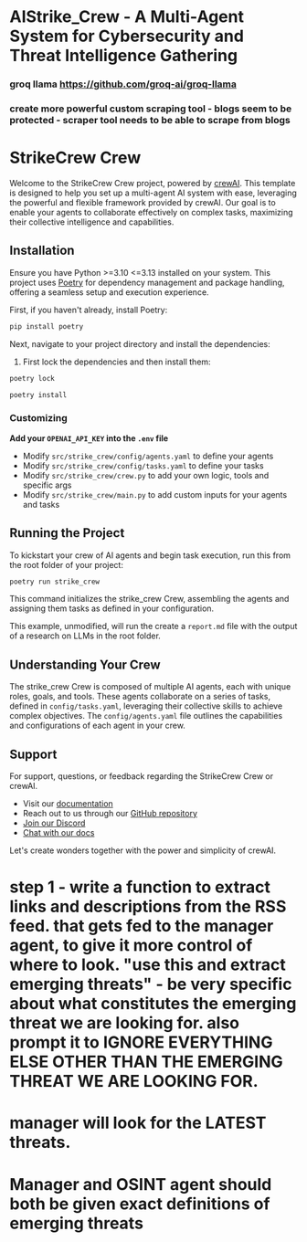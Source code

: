 # AIStrike_Crew - A Multi-Agent System for Cybersecurity and Threat Intelligence Gathering

### groq llama  https://github.com/groq-ai/groq-llama 

### create more powerful custom scraping tool - blogs seem to be protected - scraper tool needs to be able to scrape from blogs

# StrikeCrew Crew

Welcome to the StrikeCrew Crew project, powered by [crewAI](https://crewai.com). This template is designed to help you set up a multi-agent AI system with ease, leveraging the powerful and flexible framework provided by crewAI. Our goal is to enable your agents to collaborate effectively on complex tasks, maximizing their collective intelligence and capabilities.

## Installation

Ensure you have Python >=3.10 <=3.13 installed on your system. This project uses [Poetry](https://python-poetry.org/) for dependency management and package handling, offering a seamless setup and execution experience.

First, if you haven't already, install Poetry:

```bash
pip install poetry
```

Next, navigate to your project directory and install the dependencies:

1. First lock the dependencies and then install them:
```bash
poetry lock
```
```bash
poetry install
```
### Customizing

**Add your `OPENAI_API_KEY` into the `.env` file**

- Modify `src/strike_crew/config/agents.yaml` to define your agents
- Modify `src/strike_crew/config/tasks.yaml` to define your tasks
- Modify `src/strike_crew/crew.py` to add your own logic, tools and specific args
- Modify `src/strike_crew/main.py` to add custom inputs for your agents and tasks

## Running the Project

To kickstart your crew of AI agents and begin task execution, run this from the root folder of your project:

```bash
poetry run strike_crew
```

This command initializes the strike_crew Crew, assembling the agents and assigning them tasks as defined in your configuration.

This example, unmodified, will run the create a `report.md` file with the output of a research on LLMs in the root folder.

## Understanding Your Crew

The strike_crew Crew is composed of multiple AI agents, each with unique roles, goals, and tools. These agents collaborate on a series of tasks, defined in `config/tasks.yaml`, leveraging their collective skills to achieve complex objectives. The `config/agents.yaml` file outlines the capabilities and configurations of each agent in your crew.

## Support

For support, questions, or feedback regarding the StrikeCrew Crew or crewAI.
- Visit our [documentation](https://docs.crewai.com)
- Reach out to us through our [GitHub repository](https://github.com/joaomdmoura/crewai)
- [Join our Discord](https://discord.com/invite/X4JWnZnxPb)
- [Chat with our docs](https://chatg.pt/DWjSBZn)

Let's create wonders together with the power and simplicity of crewAI.


# step 1 -  write a function to extract links and descriptions from the RSS feed. that gets fed to the manager agent, to give it more control of where to look. "use this and extract emerging threats" - be very specific about what constitutes the emerging threat we are looking for.    also prompt it to IGNORE EVERYTHING ELSE OTHER THAN THE EMERGING THREAT WE ARE LOOKING FOR.  
# manager will look for the LATEST threats. 
# Manager and OSINT agent should both be given exact definitions of emerging threats
